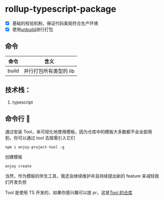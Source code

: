 # rollup-typescript-package

- [x] 基础的校验机制，保证代码美观符合生产环境
- [x] 使用[unbuild](https://github.com/unjs/unbuild)进行打包

## 命令

| 命令  | 含义                   |
| ----- | ---------------------- |
| build | 并行打包所有类型的 lib |

## 技术栈：

1. typescript

## 命令行 🔧

通过安装 Tool，来可视化地使用模板，因为仓库中的模板大多数都不会全部用到，你可以通过 tool 去按需引入它们

```
npm i enjoy-project-tool -g
```

创建模板

```
enjoy create
```

当然，作为模板的伴生工具，我还会继续维护并且持续提出新的 feature 来减轻我们开发负担

Tool 是使用 TS 开发的，如果你感兴趣可以提 pr，这是[Tool 的仓库](https://github.com/seho-code-life/project_tool)

